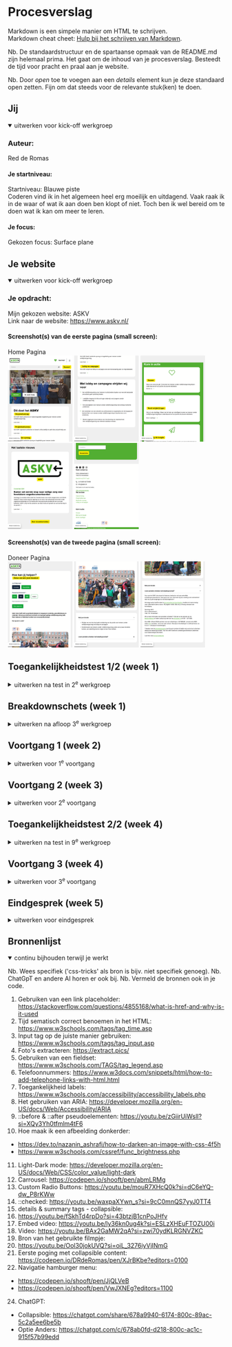 # Procesverslag
Markdown is een simpele manier om HTML te schrijven.  
Markdown cheat cheet: [Hulp bij het schrijven van Markdown](https://github.com/adam-p/markdown-here/wiki/Markdown-Cheatsheet).

Nb. De standaardstructuur en de spartaanse opmaak van de README.md zijn helemaal prima. Het gaat om de inhoud van je procesverslag. Besteedt de tijd voor pracht en praal aan je website.

Nb. Door *open* toe te voegen aan een *details* element kun je deze standaard open zetten. Fijn om dat steeds voor de relevante stuk(ken) te doen.





## Jij

<details open>
  <summary>uitwerken voor kick-off werkgroep</summary>

  ### Auteur:
  Red de Romas

  #### Je startniveau:
  Startniveau: Blauwe piste <br>
  Coderen vind ik in het algemeen heel erg moeilijk en uitdagend. 
  Vaak raak ik in de waar of wat ik aan doen ben klopt of niet. 
  Toch ben ik wel bereid om te doen wat ik kan om meer te leren.

  #### Je focus:
  Gekozen focus: Surface plane
 
</details>



## Je website

<details open>
  <summary>uitwerken voor kick-off werkgroep</summary>

  ### Je opdracht:
  Mijn gekozen website: ASKV <br>
  Link naar de website: https://www.askv.nl/

  #### Screenshot(s) van de eerste pagina (small screen): 
  Home Pagina <br>
  <img src="readme-images/home1.png" width="150px" alt="Eerste screenshot van de home pagina">
  <img src="readme-images/home2.png" width="150px" alt="Tweede screenshot van de home pagina">
  <img src="readme-images/home3.png" width="150px" alt="Derde screenshot van de home pagina">
  <img src="readme-images/home4.png" width="150px" alt="Vierde screenshot van de home pagina">
  <img src="readme-images/home5.png" width="150px" alt="Vijfde screenshot van de home pagina">

  #### Screenshot(s) van de tweede pagina (small screen):
  Doneer Pagina <br>
  <img src="readme-images/doneer1.png" width="150px" alt="Eerste screenshot van de doneer pagina">
  <img src="readme-images/doneer2.png" width="150px" alt="Tweede screenshot van de doneer pagina">
  <img src="readme-images/doneer3.png" width="150px" alt="Derde screenshot van de doneer pagina">
 
</details>



## Toegankelijkheidstest 1/2 (week 1)

<details>
  <summary>uitwerken na test in 2<sup>e</sup> werkgroep</summary>

  ### Bevindingen
  Lijst met je bevindingen die in de test naar voren kwamen:
  - Meeste elementen worden van links naar rechts, van boven naar beneden gelezen door de Voice Narrator.
  - Sommige tekstelementen worden overgeslagen.
  - De structuur is logisch.
  - De headings worden helemaal NIET gelezen.
  - H1 wordt niet gelezen. Is deze hidden?
  - H2 en H3 zijn er wel.
  - Veel elementen hebben een koppeling. Deze leiden naar een andere pagina toe. Die zijn wel juist.
  - Het wordt aangegeven waar de links naartoe worden geleid.
  - De website is erg inconsistent. De structuur en volgorde van de elementen kunnen een stuk verbeterd worden.
  - De website heeft geen “dark mode”.
  - De website kan toegankelijker worden voor iedereen.
  - Het is niet duidelijk dat de sectie van het laatste nieuws meerdere items nieuwsitems heeft.
</details>



## Breakdownschets (week 1)

<details>
  <summary>uitwerken na afloop 3<sup>e</sup> werkgroep</summary>

  ### de home en de doneer pagina's: 
  <img src="readme-images/home_pagina.png" width="375px" alt="Breakdown van de hele home pagina"> <br>
  <img src="readme-images/doneer_pagina.png" width="375px" alt="Breakdown van de hele doneer pagina">

  ### dynamisch deel (bijv menu): 
  <img src="readme-images/menu.png" width="375px" alt="Breakdown van de dropdown menu"> <br>

  ### wellicht nog een dynamisch deel (bijv filter): 
  <img src="readme-images/filter.png" width="375px" alt="Breakdown van de filteropties in de nieuwsberichten pagina"> <br>

</details>



## Voortgang 1 (week 2)

<details>
  <summary>uitwerken voor 1<sup>e</sup> voortgang</summary>

  ### Stand van zaken
  - Ik weet niet zo goed of ik mijn HTML-elementen, specifiek de sections juist heb benoemd. Ik weet niet zo goed wanneer ik bijvoorbeeld een article en/of figure moet gebruiken.
  - Ik zat een beetje vast met hoe ik de fonts juist kon coderen in mijn CSS. Wat is de juiste manier om het te doen? Ik heb meerdere keren gezocht op DLO, maar kon hem nergens vinden.
  
  ### Agenda voor meeting
  samen met je groepje opstellen

  | Jaron      | Casper          | Luca    | Red        |
  | ---            | ---                | ---          | ---              |
  | dit bespreken  | en dit             | en ik dit    | HTML-controleren    |
  | en dat ook nog | dit als er tijd is | nog een punt | Foto's/iconen responsief maken |
  | ...            | ...                | ...          | ...              |

  ### Verslag van meeting
  hier na afloop snel de uitkomsten van de meeting vastleggen

  - De HTML van mijn eerste pagina moet ik nog een keer goed controleren <br>
  Hetzelfde geldt voor mijn tweede pagina.
  - Check a11y om content te verbergen en de algemene styling van CSS te verbeteren.
  
  Geleerd:
  - aria-label gebruiken
  - <abbr></abbr>
  - <h1 lang="..."> gebruiken als er een woord is in het Engels en/of een andere taal.
  - Downloaden van fonts op de juiste manier: Inspect > Netwerk > Fonts > Downloaden.
  - Decoratieve foto's/iconen hoeven geen alt tekst, die mag je leeglaten.

</details>



## Voortgang 2 (week 3)

<details>
  <summary>uitwerken voor 2<sup>e</sup> voortgang</summary>

  ### Stand van zaken
  De afgelopen week heb ik een groot deel van de HTML van mijn 2 pagina's af. Ik zit vast met hoe ik de foto's/iconen responsief moet maken. Ik vind het ook uitdagend om mijn website vorm te geven met CSS.

  - Ik heb de logo die als een terugknop dient. Hoe kan ik dit het beste benoemen in mijn HTML?
  - Ik heb twee elementen als afbeeldingen die ik voor en achter een bepaalde tekst moet zetten. Kan ik die ook toevoegen in mijn CSS of beter in mijn HTML?
  - Klopt mijn fieldset met opties om te kiezen of kan ik deze beter als buttons benoemen in mijn HTML?

  ### Agenda voor meeting
  samen met je groepje opstellen

  | Jaron      | Casper          | Luca    | Red        |
  | ---            | ---                | ---          | ---              |
  | dit bespreken  | en dit             | en ik dit    | Foto's/iconen responsief maken    |
  | en dat ook nog | dit als er tijd is | nog een punt | Wanneer mag ik divs/classes gebruiken? |
  | ...            | ...                | ...          | ...              |

  ### Verslag van meeting
  hier na afloop snel de uitkomsten van de meeting vastleggen

  - Maak gebruik van responsive waardes als het gaat om bepaalde images/iconen, margins en paddings: denk aan em, rem of % in plaats van px.
  - Divs/clasees gebruik je als het niet anders kan, vooral als het gaat om het positioneren van de elementen.

  Geleerd: 
  - Hoe ik een zoekbalk juist kan stijlen.
  - Toepassen van een carousel
  - Het gebruiken van max-width

</details>



## Toegankelijkheidstest 2/2 (week 4)

<details>
  <summary>uitwerken na test in 9<sup>e</sup> werkgroep</summary>

  ### Bevindingen
  Lijst met je bevindingen die in de test naar voren kwamen (geef ook aan wat er verbeterd is):
  - De volgorde van de elementen worden juist gelezen van links naar rechts. 
  - Het is net als de echte website. Het wordt van boven naar beneden gelezen door de Voice Narrator.
  - Sommige tekstelementen worden overgeslagen, maar het blijkt dat ik simpelweg de juiste commands moet gebruiken om ervoor te zorgen dat de Voice Narrator deze leest. Dus die werkt prima!
  - De headings worden wel gelezen (H2 en H3), H1 niet omdat deze hidden is.
  - De links/koppelingen worden gelezen.
  - De volgorde van de elementen zijn verbeterd.
  - De alts van de images/iconen worden nu gelezen en goed beschreven.

</details>



## Voortgang 3 (week 4)

<details>
  <summary>uitwerken voor 3<sup>e</sup> voortgang</summary>

  ### Stand van zaken
  hier dit ging goed & dit was lastig (neem ook screenshots op van delen van je website en code)
  - Het stylen met CSS vind ik nog steeds lastig.
  - Het stylen van de gelen links/buttons was mij gelukt.
  - De elementen in de header juist zetten.
  - Sommige sections in mijn website hebben twee achtergrond kleuren, 
  maar het lukte me niet om hetzelfde te doen. Hoe kan ik dat het beste doen?


  ### Agenda voor meeting
  samen met je groepje opstellen

  | Jaron      | Casper          | Luca    | Red        |
  | ---            | ---                | ---          | ---              |
  | dit bespreken  | en dit             | en ik dit    | en dan ik dat    |
  | en dat ook nog | dit als er tijd is | nog een punt | dit wil ik zeker |
  | ...            | ...                | ...          | ...              |


  ### Verslag van meeting
  hier na afloop snel de uitkomsten van de meeting vastleggen

  - Je moet ze specifiek benoemen om ze juist te kunnen selecteren.
  - De kleuren kunnen simpelweg worden aangepast met in de <html>. De andere kleuren worden dan apart vormgegeven.
  - Na deze voortgang  heb ik mijn HTML opnieuw gecheckt en deze juist gecontroleerd.
  - Voor de rest ging ik verder werken aan mijn CSS.

</details>



## Eindgesprek (week 5)

<details>
  <summary>uitwerken voor eindgesprek</summary>

  ### Je uitkomst - karakteristiek screenshots:
  <img src="readme-images/dummy-plaatje.jpg" width="375px" alt="uitomst opdracht 1">


  ### Dit ging goed/Heb ik geleerd: 
  Korte omschrijving met plaatjes

  <img src="readme-images/dummy-plaatje.jpg" width="375px" alt="top">


  ### Dit was lastig/Is niet gelukt:
  Korte omschrijving met plaatjes

  <img src="readme-images/dummy-plaatje.jpg" width="375px" alt="bummer">
</details>


## Bronnenlijst

<details open>
  <summary>continu bijhouden terwijl je werkt</summary>

  Nb. Wees specifiek ('css-tricks' als bron is bijv. niet specifiek genoeg). 
  Nb. ChatGpT en andere AI horen er ook bij.
  Nb. Vermeld de bronnen ook in je code.

  1. Gebruiken van een link placeholder: https://stackoverflow.com/questions/4855168/what-is-href-and-why-is-it-used
  2. Tijd sematisch correct benoemen in het HTML: https://www.w3schools.com/tags/tag_time.asp  
  3. Input tag op de juiste manier gebruiken: https://www.w3schools.com/tags/tag_input.asp 
  4. Foto's extracteren: https://extract.pics/
  5. Gebruiken van een fieldset: https://www.w3schools.com/TAGS/tag_legend.asp  
  6. Telefoonnummers: https://www.w3docs.com/snippets/html/how-to-add-telephone-links-with-html.html 
  7. Toegankelijkheid labels: https://www.w3schools.com/accessibility/accessibility_labels.php
  8. Het gebruiken van ARIA: https://developer.mozilla.org/en-US/docs/Web/Accessibility/ARIA 
  9. ::before & ::after pseudoelementen:  https://youtu.be/zGiirUiWslI?si=XQy3Yh0tfmlm4tF6 
  10. Hoe maak ik een afbeelding donkerder:
  - https://dev.to/nazanin_ashrafi/how-to-darken-an-image-with-css-4f5h
  - https://www.w3schools.com/cssref/func_brightness.php 
  11. Light-Dark mode: https://developer.mozilla.org/en-US/docs/Web/CSS/color_value/light-dark 
  12. Carrousel: https://codepen.io/shooft/pen/abmLRMg 
  13. Custom Radio Buttons: https://youtu.be/mouR7XHcQ0k?si=dC6eYQ-dw_P8rKWw 
  14. ::checked: https://youtu.be/waxpaXYwn_s?si=9cC0mnQS7yyJ0TT4 
  15. details & summary tags - collapsible:
  16. https://youtu.be/fSkhTd4rpDo?si=43btzjB1cnPoJHfv 
  17. Embed video: https://youtu.be/ly36kn0ug4k?si=ESLzXHEuFTOZU00i 
  18. Video: https://youtu.be/BAx2GaMW2qA?si=zwi70ydKLRGNVZKC 
  19. Bron van het gebruikte filmpje: 
  20. https://youtu.be/Ool30jokUVQ?si=oiL_3276iyVjINmG 
  21. Eerste poging met collapsible content: https://codepen.io/DRdeRomas/pen/XJrBKbe?editors=0100 
  23. Navigatie hamburger menu: 
  - https://codepen.io/shooft/pen/JjQLVeB 
  - https://codepen.io/shooft/pen/VwJXNEg?editors=1100 
  24. ChatGPT:
  - Collapsible: https://chatgpt.com/share/678a9940-6174-800c-89ac-5c2a5ee6be5b 
  - Optie Anders: https://chatgpt.com/c/678ab0fd-d218-800c-ac1c-915f57b99edd
</details>